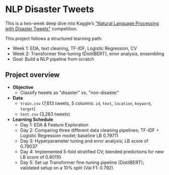 # NLP Disaster Tweets

This is a two-week deep dive into Kaggle’s ["Natural Language Processing with Disaster Tweets"](https://www.kaggle.com/competitions/nlp-getting-started) competition.

This project follows a structured learning path:
- Week 1: EDA, text cleaning, TF-IDF, Logistic Regression, CV
- Week 2: Transformer fine-tuning (DistilBERT), error analysis, ensembling
- Goal: Build a NLP pipeline from scratch

## Project overview
- **Objective** 
  - Classify tweets as "disaster" vs. "non-disaster"
- **Data** 
   - `train.csv` (7,613 tweets, 5 columns: `id`, `text`, `location`, `keyword`, `target`)  
   - `test.csv` (3,263 tweets)  
- **Learning Schedule**  
  - Day 1: EDA & Feature Exploration
  - Day 2: Comparing three different data cleaning pipelines; TF-IDF + Logistic Regression model; baseline LB 0.79711
  - Day 3: Hyperparameter tuning and error analysis; LB score of 0.79037
  - Day 4: Implemented 5-fold stratified CV; blended predictions for new LB score of 0.80110
  - Day 5: Set up Transformer fine-tuning pipeline (DistilBERT); validated setup on a 10% split (Val F1: 0.792).